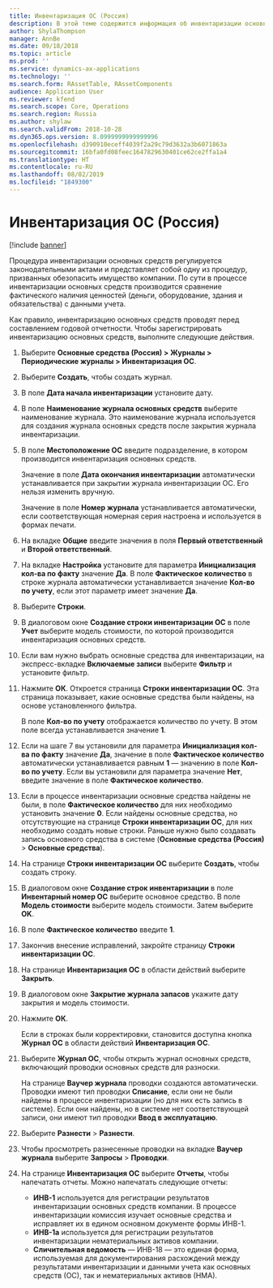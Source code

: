 ```yaml
---
title: Инвентаризация ОС (Россия)
description: В этой теме содержится информация об инвентаризации основных средств для России.
author: ShylaThompson
manager: AnnBe
ms.date: 09/18/2018
ms.topic: article
ms.prod: ''
ms.service: dynamics-ax-applications
ms.technology: ''
ms.search.form: RAssetTable, RAssetComponents
audience: Application User
ms.reviewer: kfend
ms.search.scope: Core, Operations
ms.search.region: Russia
ms.author: shylaw
ms.search.validFrom: 2018-10-28
ms.dyn365.ops.version: 8.0999999999999996
ms.openlocfilehash: d390910eceff4039f2a29c79d3632a3b6071863a
ms.sourcegitcommit: 16bfa0fd08feec1647829630401ce62ce2ffa1a4
ms.translationtype: HT
ms.contentlocale: ru-RU
ms.lasthandoff: 08/02/2019
ms.locfileid: "1849300"
---
```

# <a name="fixed-asset-counting-russia"></a>Инвентаризация ОС (Россия)

[!include [banner](../includes/banner.md)]

Процедура инвентаризации основных средств регулируется законодательными актами и представляет собой одну из процедур, призванных обезопасить имущество компании. По сути в процессе инвентаризации основных средств производится сравнение фактического наличия ценностей (деньги, оборудование, здания и обязательства) с данными учета.

Как правило, инвентаризацию основных средств проводят перед составлением годовой отчетности. Чтобы зарегистрировать инвентаризацию основных средств, выполните следующие действия.

1. Выберите **Основные средства (Россия) \> Журналы \> Периодические журналы \> Инвентаризация ОС**.
2. Выберите **Создать**, чтобы создать журнал.
3. В поле **Дата начала инвентаризации** установите дату.
4. В поле **Наименование журнала основных средств** выберите наименование журнала. Это наименование журнала используется для создания журнала основных средств после закрытия журнала инвентаризации.
5. В поле **Местоположение ОС** введите подразделение, в котором производится инвентаризация основных средств.

    Значение в поле **Дата окончания инвентаризации** автоматически устанавливается при закрытии журнала инвентаризации ОС. Его нельзя изменить вручную.

    Значение в поле **Номер журнала** устанавливается автоматически, если соответствующая номерная серия настроена и используется в формах печати.

6. На вкладке **Общие** введите значения в поля **Первый ответственный** и **Второй ответственный**.
7. На вкладке **Настройка** установите для параметра **Инициализация кол-ва по факту** значение **Да**. В поле **Фактическое количество** в строке журнала автоматически устанавливается значение **Кол-во по учету**, если этот параметр имеет значение **Да**.
8. Выберите **Строки**.
9. В диалоговом окне **Создание строки инвентаризации ОС** в поле **Учет** выберите модель стоимости, по которой производится инвентаризация основных средств.
10. Если вам нужно выбрать основные средства для инвентаризации, на экспресс-вкладке **Включаемые записи** выберите **Фильтр** и установите фильтр.
11. Нажмите **ОК**. Откроется страница **Строки инвентаризации ОС**. Эта страница показывает, какие основные средства были найдены, на основе установленного фильтра.

    В поле **Кол-во по учету** отображается количество по учету. В этом поле всегда устанавливается значение **1**.

12. Если на шаге 7 вы установили для параметра **Инициализация кол-ва по факту** значение **Да**, значение в поле **Фактическое количество** автоматически устанавливается равным **1** — значению в поле **Кол-во по учету**. Если вы установили для параметра значение **Нет**, введите значение в поле **Фактическое количество**.
13. Если в процессе инвентаризации основные средства найдены не были, в поле **Фактическое количество** для них необходимо установить значение **0**. Если найдены основные средства, но отсутствующие на странице **Строки инвентаризации ОС**, для них необходимо создать новые строки. Раньше нужно было создавать запись основного средства в системе (**Основные средства (Россия)** \> **Основные средства**).
14. На странице **Строки инвентаризации ОС** выберите **Создать**, чтобы создать строку.
15. В диалоговом окне **Создание строк инвентаризации** в поле **Инвентарный номер ОС** выберите основное средство. В поле **Модель стоимости** выберите модель стоимости. Затем выберите **OK**.
16. В поле **Фактическое количество** введите **1**.
17. Закончив внесение исправлений, закройте страницу **Строки инвентаризации ОС**.
18. На странице **Инвентаризация ОС** в области действий выберите **Закрыть**.
19. В диалоговом окне **Закрытие журнала запасов** укажите дату закрытия и модель стоимости.
20. Нажмите **ОК**.

    Если в строках были корректировки, становится доступна кнопка **Журнал ОС** в области действий **Инвентаризация ОС**.

21. Выберите **Журнал ОС**, чтобы открыть журнал основных средств, включающий проводки основных средств для разноски.

    На странице **Ваучер журнала** проводки создаются автоматически. Проводки имеют тип проводки **Списание**, если они не были найдены в процессе инвентаризации (но для них есть запись в системе). Если они найдены, но в системе нет соответствующей записи, они имеют тип проводки **Ввод в эксплуатацию**.

22. Выберите **Разнести** \> **Разнести**.
23. Чтобы просмотреть разнесенные проводки на вкладке **Ваучер журнала** выберите **Запросы** \> **Проводки**.
22. На странице **Инвентаризация ОС** выберите **Отчеты**, чтобы напечатать отчеты. Можно напечатать следующие отчеты:

    - **ИНВ-1** используется для регистрации результатов инвентаризации основных средств компании. В процессе инвентаризации комиссия изучает основные средства и исправляет их в едином основном документе формы ИНВ-1. 
    - **ИНВ-1а** используется для регистрации результатов инвентаризации нематериальных активов компании.
    - **Сличительная ведомость** — ИНВ-18 — это единая форма, используемая для документирования расхождений между результатами инвентаризации и данными учета как основных средств (ОС), так и нематериальных активов (НМА).
